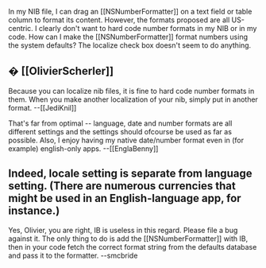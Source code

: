 In my NIB file, I can drag an [[NSNumberFormatter]] on a text field or table column to format its content. However, the formats proposed are all US-centric. I clearly don't want to hard code number formats in my NIB or in my code. How can I make the [[NSNumberFormatter]] format numbers using the system defaults? The localize check box doesn't seem to do anything.

� [[OlivierScherler]]
----
Because you can localize nib files, it is fine to hard code number formats in them. When you make another localization of your nib, simply put in another format. --[[JediKnil]]

That's far from optimal -- language, date and number formats are all different settings and the settings should ofcourse be used as far as possible. Also, I enjoy having my native date/number format even in (for example) english-only apps. --[[EnglaBenny]]

Indeed, locale setting is separate from language setting. (There are numerous currencies that might be used in an English-language app, for instance.)
----
Yes, Olivier, you are right, IB is useless in this regard.  Please file a bug against it. The only thing to do is add the [[NSNumberFormatter]] with IB, then in your code fetch the correct format string from the defaults database and pass it to the formatter. --smcbride